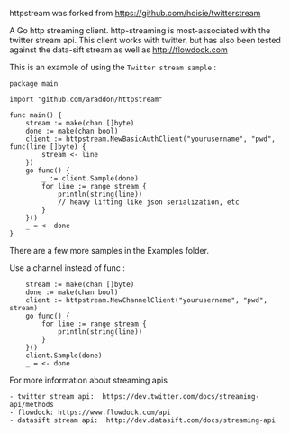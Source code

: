 httpstream was forked from https://github.com/hoisie/twitterstream

A Go http streaming client. http-streaming is most-associated with the twitter stream api.  This client works with twitter, but has also been tested against the data-sift stream as well as http://flowdock.com



This is an example of using the `Twitter stream sample` :

    package main

    import "github.com/araddon/httpstream"

    func main() {
        stream := make(chan []byte)
        done := make(chan bool)
        client := httpstream.NewBasicAuthClient("yourusername", "pwd", func(line []byte) {
            stream <- line
        })
        go func() {
            _ := client.Sample(done)
            for line := range stream {
                println(string(line))
                // heavy lifting like json serialization, etc
            }
        }()
        _ = <- done
    }


There are a few more samples in the Examples folder.

Use a channel instead of func :

        stream := make(chan []byte)
        done := make(chan bool)
        client := httpstream.NewChannelClient("yourusername", "pwd", stream)
        go func() {
            for line := range stream {
                println(string(line))
            }
        }()
        client.Sample(done)
        _ = <- done



For more information about streaming apis

    - twitter stream api:  https://dev.twitter.com/docs/streaming-api/methods
    - flowdock: https://www.flowdock.com/api
    - datasift stream api:  http://dev.datasift.com/docs/streaming-api